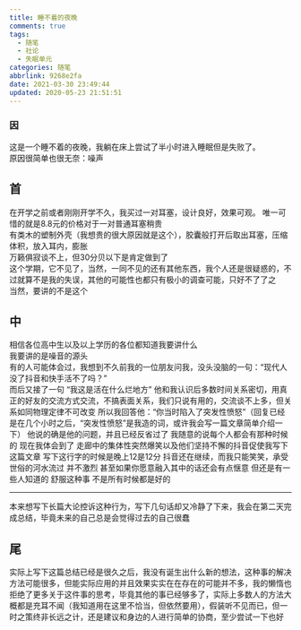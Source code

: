```yaml
---
title: 睡不着的夜晚
comments: true
tags:
  - 随笔
  - 社论
  - 失眠单元
categories: 随笔
abbrlink: 9268e2fa
date: 2021-03-30 23:49:44
updated: 2020-05-23 21:51:51
---
```

### 因

这是一个睡不着的夜晚，我躺在床上尝试了半小时进入睡眠但是失败了。  
原因很简单也很无奈：噪声  
<!-- more -->

## 首

在开学之前或者刚刚开学不久，我买过一对耳塞，设计良好，效果可观。 唯一可惜的就是8.8元的价格对于一对普通耳塞稍贵  
有类木的塑制外壳（我想贵的很大原因就是这个），胶囊般打开后取出耳塞，压缩体积，放入耳内，膨胀  
万籁俱寂谈不上，但30分贝以下是肯定做到了  
这个学期，它不见了，当然，一同不见的还有其他东西，我个人还是很疑惑的，不过就算不是我的失误，其他的可能性也都只有极小的调查可能，只好不了了之  
当然，要讲的不是这个

## 中

相信各位高中生以及以上学历的各位都知道我要讲什么  
我要讲的是噪音的源头  
有的人可能体会过，我想到不久前我的一位朋友问我，没头没脑的一句：“现代人没了抖音和快手活不了吗？”  
而后又接了一句 “我这是活在什么烂地方”
他和我认识后多数时间关系密切，用真正的好友的交流方式交流，不搞表面关系，我们只说有用的，交流谈不上多，但关系如同物理定律不可改变
所以我回答他：“你当时陷入了突发性愤怒”（回复已经是在几个小时之后，“突发性愤怒”是我造的词，或许我会写一篇文章简单介绍一下）
他说的确是他的问题，并且已经反省过了
我随意的说每个人都会有那种时候的
现在我体会到了
走廊中的集体性突然爆笑以及他们坚持不懈的抖音促使我写下这篇文章
写下这行字的时候是晚上12是12分
抖音还在继续，而我只能笑笑，承受世俗的河水流过
并不激烈
甚至如果你愿意融入其中的话还会有点惬意
但还是有一些人知道的
舒服这种事
不是所有时候都是好的

***

本来想写下长篇大论控诉这种行为，写下几句话却又冷静了下来，我会在第二天完成总结，毕竟未来的自己总是会觉得过去的自己很蠢

## 尾

实际上写下这篇总结已经是很久之后，我没有诞生出什么新的想法，这种事的解决方法可能很多，但能实际应用的并且效果实实在在存在的可能并不多，我的懒惰也拒绝了更多关于这件事的思考，毕竟其他的事已经够多了，实际上多数人的方法大概都是充耳不闻（我知道用在这里不恰当，但依然要用），假装听不见而已，但一时之策终非长远之计，还是建议和身边的人进行简单的协商，至少尝试一下也好
